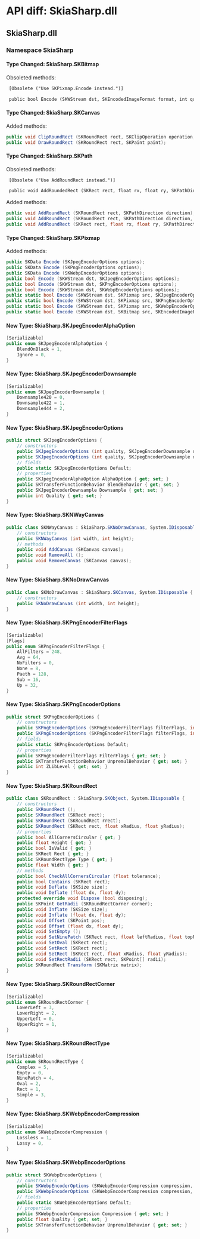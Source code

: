 # API diff: SkiaSharp.dll

## SkiaSharp.dll

### Namespace SkiaSharp

#### Type Changed: SkiaSharp.SKBitmap

Obsoleted methods:

```diff
 [Obsolete ("Use SKPixmap.Encode instead.")]
 public bool Encode (SKWStream dst, SKEncodedImageFormat format, int quality);
```


#### Type Changed: SkiaSharp.SKCanvas

Added methods:

```csharp
public void ClipRoundRect (SKRoundRect rect, SKClipOperation operation, bool antialias);
public void DrawRoundRect (SKRoundRect rect, SKPaint paint);
```


#### Type Changed: SkiaSharp.SKPath

Obsoleted methods:

```diff
 [Obsolete ("Use AddRoundRect instead.")]
 public void AddRoundedRect (SKRect rect, float rx, float ry, SKPathDirection dir);
```

Added methods:

```csharp
public void AddRoundRect (SKRoundRect rect, SKPathDirection direction);
public void AddRoundRect (SKRoundRect rect, SKPathDirection direction, uint startIndex);
public void AddRoundRect (SKRect rect, float rx, float ry, SKPathDirection dir);
```


#### Type Changed: SkiaSharp.SKPixmap

Added methods:

```csharp
public SKData Encode (SKJpegEncoderOptions options);
public SKData Encode (SKPngEncoderOptions options);
public SKData Encode (SKWebpEncoderOptions options);
public bool Encode (SKWStream dst, SKJpegEncoderOptions options);
public bool Encode (SKWStream dst, SKPngEncoderOptions options);
public bool Encode (SKWStream dst, SKWebpEncoderOptions options);
public static bool Encode (SKWStream dst, SKPixmap src, SKJpegEncoderOptions options);
public static bool Encode (SKWStream dst, SKPixmap src, SKPngEncoderOptions options);
public static bool Encode (SKWStream dst, SKPixmap src, SKWebpEncoderOptions options);
public static bool Encode (SKWStream dst, SKBitmap src, SKEncodedImageFormat format, int quality);
```


#### New Type: SkiaSharp.SKJpegEncoderAlphaOption

```csharp
[Serializable]
public enum SKJpegEncoderAlphaOption {
	BlendOnBlack = 1,
	Ignore = 0,
}
```

#### New Type: SkiaSharp.SKJpegEncoderDownsample

```csharp
[Serializable]
public enum SKJpegEncoderDownsample {
	Downsample420 = 0,
	Downsample422 = 1,
	Downsample444 = 2,
}
```

#### New Type: SkiaSharp.SKJpegEncoderOptions

```csharp
public struct SKJpegEncoderOptions {
	// constructors
	public SKJpegEncoderOptions (int quality, SKJpegEncoderDownsample downsample, SKJpegEncoderAlphaOption alphaOption);
	public SKJpegEncoderOptions (int quality, SKJpegEncoderDownsample downsample, SKJpegEncoderAlphaOption alphaOption, SKTransferFunctionBehavior blendBehavior);
	// fields
	public static SKJpegEncoderOptions Default;
	// properties
	public SKJpegEncoderAlphaOption AlphaOption { get; set; }
	public SKTransferFunctionBehavior BlendBehavior { get; set; }
	public SKJpegEncoderDownsample Downsample { get; set; }
	public int Quality { get; set; }
}
```

#### New Type: SkiaSharp.SKNWayCanvas

```csharp
public class SKNWayCanvas : SkiaSharp.SKNoDrawCanvas, System.IDisposable {
	// constructors
	public SKNWayCanvas (int width, int height);
	// methods
	public void AddCanvas (SKCanvas canvas);
	public void RemoveAll ();
	public void RemoveCanvas (SKCanvas canvas);
}
```

#### New Type: SkiaSharp.SKNoDrawCanvas

```csharp
public class SKNoDrawCanvas : SkiaSharp.SKCanvas, System.IDisposable {
	// constructors
	public SKNoDrawCanvas (int width, int height);
}
```

#### New Type: SkiaSharp.SKPngEncoderFilterFlags

```csharp
[Serializable]
[Flags]
public enum SKPngEncoderFilterFlags {
	AllFilters = 248,
	Avg = 64,
	NoFilters = 0,
	None = 8,
	Paeth = 128,
	Sub = 16,
	Up = 32,
}
```

#### New Type: SkiaSharp.SKPngEncoderOptions

```csharp
public struct SKPngEncoderOptions {
	// constructors
	public SKPngEncoderOptions (SKPngEncoderFilterFlags filterFlags, int zLibLevel);
	public SKPngEncoderOptions (SKPngEncoderFilterFlags filterFlags, int zLibLevel, SKTransferFunctionBehavior unpremulBehavior);
	// fields
	public static SKPngEncoderOptions Default;
	// properties
	public SKPngEncoderFilterFlags FilterFlags { get; set; }
	public SKTransferFunctionBehavior UnpremulBehavior { get; set; }
	public int ZLibLevel { get; set; }
}
```

#### New Type: SkiaSharp.SKRoundRect

```csharp
public class SKRoundRect : SkiaSharp.SKObject, System.IDisposable {
	// constructors
	public SKRoundRect ();
	public SKRoundRect (SKRect rect);
	public SKRoundRect (SKRoundRect rrect);
	public SKRoundRect (SKRect rect, float xRadius, float yRadius);
	// properties
	public bool AllCornersCircular { get; }
	public float Height { get; }
	public bool IsValid { get; }
	public SKRect Rect { get; }
	public SKRoundRectType Type { get; }
	public float Width { get; }
	// methods
	public bool CheckAllCornersCircular (float tolerance);
	public bool Contains (SKRect rect);
	public void Deflate (SKSize size);
	public void Deflate (float dx, float dy);
	protected override void Dispose (bool disposing);
	public SKPoint GetRadii (SKRoundRectCorner corner);
	public void Inflate (SKSize size);
	public void Inflate (float dx, float dy);
	public void Offset (SKPoint pos);
	public void Offset (float dx, float dy);
	public void SetEmpty ();
	public void SetNinePatch (SKRect rect, float leftRadius, float topRadius, float rightRadius, float bottomRadius);
	public void SetOval (SKRect rect);
	public void SetRect (SKRect rect);
	public void SetRect (SKRect rect, float xRadius, float yRadius);
	public void SetRectRadii (SKRect rect, SKPoint[] radii);
	public SKRoundRect Transform (SKMatrix matrix);
}
```

#### New Type: SkiaSharp.SKRoundRectCorner

```csharp
[Serializable]
public enum SKRoundRectCorner {
	LowerLeft = 3,
	LowerRight = 2,
	UpperLeft = 0,
	UpperRight = 1,
}
```

#### New Type: SkiaSharp.SKRoundRectType

```csharp
[Serializable]
public enum SKRoundRectType {
	Complex = 5,
	Empty = 0,
	NinePatch = 4,
	Oval = 2,
	Rect = 1,
	Simple = 3,
}
```

#### New Type: SkiaSharp.SKWebpEncoderCompression

```csharp
[Serializable]
public enum SKWebpEncoderCompression {
	Lossless = 1,
	Lossy = 0,
}
```

#### New Type: SkiaSharp.SKWebpEncoderOptions

```csharp
public struct SKWebpEncoderOptions {
	// constructors
	public SKWebpEncoderOptions (SKWebpEncoderCompression compression, float quality);
	public SKWebpEncoderOptions (SKWebpEncoderCompression compression, float quality, SKTransferFunctionBehavior unpremulBehavior);
	// fields
	public static SKWebpEncoderOptions Default;
	// properties
	public SKWebpEncoderCompression Compression { get; set; }
	public float Quality { get; set; }
	public SKTransferFunctionBehavior UnpremulBehavior { get; set; }
}
```


